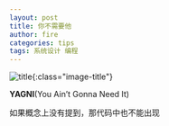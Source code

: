 ```yaml
---
layout: post
title: 你不需要他
author: fire
categories: tips 
tags: 系统设计 编程
---
```


![title](http://image.sideproject.cn/title/title_177.jpg){:class="image-title"}

**YAGNI**(You Ain’t Gonna Need It)

如果概念上没有提到，那代码中也不能出现
